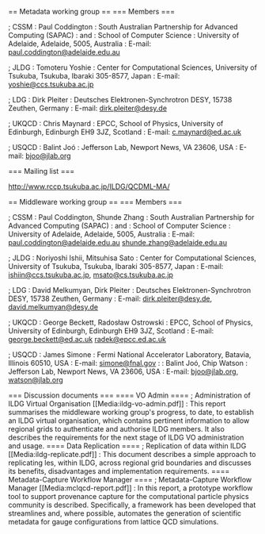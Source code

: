 == Metadata working group ==
=== Members ===

; CSSM
:  Paul Coddington
:  South Australian Partnership for Advanced Computing (SAPAC)
:  and
:  School of Computer Science
:  University of Adelaide, Adelaide, 5005, Australia
:  E-mail: paul.coddington@adelaide.edu.au

; JLDG
:  Tomoteru Yoshie
:  Center for Computational Sciences, University of Tsukuba, Tsukuba, Ibaraki 305-8577, Japan
:  E-mail: yoshie@ccs.tsukuba.ac.jp

; LDG
:  Dirk Pleiter
:  Deutsches Elektronen-Synchrotron DESY, 15738 Zeuthen, Germany
:  E-mail: dirk.pleiter@desy.de

; UKQCD
:  Chris Maynard
:  EPCC, School of Physics, University of Edinburgh, Edinburgh EH9 3JZ, Scotland
:  E-mail: c.maynard@ed.ac.uk

; USQCD
:  Balint Joó
:  Jefferson Lab, Newport News, VA 23606, USA
:  E-mail: bjoo@jlab.org

=== Mailing list ===

http://www.rccp.tsukuba.ac.jp/ILDG/QCDML-MA/

== Middleware working group ==
=== Members ===

; CSSM
:  Paul Coddington, Shunde Zhang
:  South Australian Partnership for Advanced Computing (SAPAC)
:  and
:  School of Computer Science
:  University of Adelaide, Adelaide, 5005, Australia
:  E-mail: paul.coddington@adelaide.edu.au shunde.zhang@adelaide.edu.au

; JLDG
:  Noriyoshi Ishii, Mitsuhisa Sato
:  Center for Computational Sciences, University of Tsukuba, Tsukuba, Ibaraki 305-8577, Japan
:  E-mail: ishiin@ccs.tsukuba.ac.jp, msato@cs.tsukuba.ac.jp

; LDG
:  David Melkumyan, Dirk Pleiter
:  Deutsches Elektronen-Synchrotron DESY, 15738 Zeuthen, Germany
:  E-mail: dirk.pleiter@desy.de, david.melkumyan@desy.de

; UKQCD
:  George Beckett, Radosław Ostrowski
:  EPCC, School of Physics, University of Edinburgh, Edinburgh EH9 3JZ, Scotland
:  E-mail: george.beckett@ed.ac.uk radek@epcc.ed.ac.uk

; USQCD
:  James Simone
:  Fermi National Accelerator Laboratory, Batavia, Illinois 60510, USA
:  E-mail: simone@fnal.gov
:
:  Balint Joó, Chip Watson
:  Jefferson Lab, Newport News, VA 23606, USA
:  E-mail: bjoo@jlab.org, watson@jlab.org

=== Discussion documents ===
==== VO Admin ====
; Administration of ILDG Virtual Organisation [[Media:ildg-vo-admin.pdf]] : This report summarises the middleware working group's progress, to date, to establish an ILDG virtual organisation, which contains pertinent information to allow regional grids to authenticate and authorise ILDG members. It also describes the requirements for the next stage of ILDG VO administration and usage.
==== Data Replication ====
; Replication of data within ILDG [[Media:ildg-replicate.pdf]] : This document describes a simple approach to replicating les, within ILDG, across regional grid boundaries and discusses its benefits, disadvantages and implementation requirements.
==== Metadata-Capture Workflow Manager ====
; Metadata-Capture Workflow Manager [[Media:mclqcd-report.pdf]] : In this report, a prototype workflow tool to support provenance capture for the computational particle physics community is described. Specifically, a framework has been developed that streamlines and, where possible, automates the generation of scientific metadata for gauge configurations from lattice QCD simulations.
